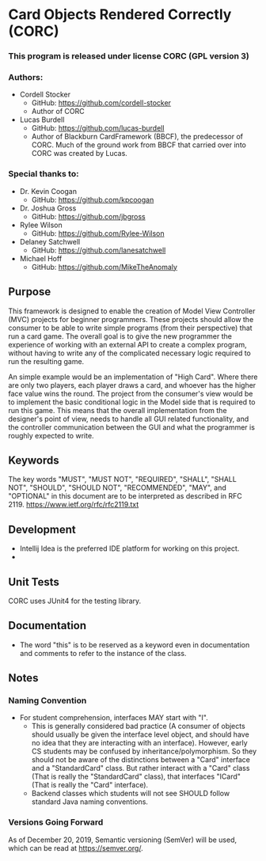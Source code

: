 # Card Objects Rendered Correctly \(CORC\)

### This program is released under license CORC \(GPL version 3\)

### Authors:

- Cordell Stocker 
  - GitHub: https://github.com/cordell-stocker
  - Author of CORC
- Lucas Burdell
  - GitHub: https://github.com/lucas-burdell
  - Author of Blackburn CardFramework (BBCF), the predecessor of CORC. Much of the ground
  work from BBCF that carried over into CORC was created by Lucas.

### Special thanks to:

- Dr. Kevin Coogan
  - GitHub: https://github.com/kpcoogan
- Dr. Joshua Gross
  - GitHub: https://github.com/jbgross
- Rylee Wilson
  - GitHub: https://github.com/Rylee-Wilson
- Delaney Satchwell
  - GitHub: https://github.com/lanesatchwell
- Michael Hoff
  - GitHub: https://github.com/MikeTheAnomaly

## Purpose

This framework is designed to enable the creation of Model View Controller \(MVC\) projects for beginner programmers.
These projects should allow the consumer to be able to write simple programs \(from their perspective\)
that run a card game. The overall goal is to give the new programmer the experience of working with an
external API to create a complex program, without having to write any of the complicated necessary logic
required to run the resulting game.

An simple example would be an implementation of "High Card". Where there are only two players, each player
draws a card, and whoever has the higher face value wins the round. The project from the consumer's view
would be to implement the basic conditional logic in the Model side that is required to run this game.
This means that the overall implementation from the designer's point of view, needs to handle all GUI related
functionality, and the controller communication between the GUI and what the programmer is roughly expected to write.

## Keywords

The key words "MUST", "MUST NOT", "REQUIRED", "SHALL", "SHALL
NOT", "SHOULD", "SHOULD NOT", "RECOMMENDED",  "MAY", and
"OPTIONAL" in this document are to be interpreted as described in
RFC 2119. https://www.ietf.org/rfc/rfc2119.txt

## Development

- Intellij Idea is the preferred IDE platform for working on this project.
- 

## Unit Tests

CORC uses JUnit4 for the testing library. 

## Documentation

- The word "this" is to be reserved as a keyword even in documentation and comments to refer to
the instance of the class.

## Notes

### Naming Convention

- For student comprehension, interfaces MAY start with "I".
  - This is generally considered bad practice \(A consumer of objects should usually
  be given the interface level object, and should have no idea that they are interacting
  with an interface\). However, early CS students may be confused by
  inheritance/polymorphism. So they should not be aware of the distinctions between a
  "Card" interface and a "StandardCard" class. But rather interact with a "Card" class
  \(That is really the "StandardCard" class\), that interfaces "ICard" \(That is
  really the "Card" interface\).
  - Backend classes which students will not see SHOULD follow standard Java naming
  conventions.

### Versions Going Forward

As of December 20, 2019, Semantic versioning \(SemVer\) will be used,
which can be read at https://semver.org/.

